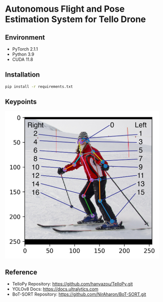 # Autonomous Flight and Pose Estimation System for Tello Drone
## Environment
* PyTorch 2.1.1
* Python 3.9
* CUDA 11.8

## Installation
```bash
pip install -r requirements.txt
```

## Keypoints
![skeleton_442619_flip_107_labelled.png](docs%2Fskeleton_442619_flip_107_labelled.png)
## Reference
* TelloPy Repository: https://github.com/hanyazou/TelloPy.git
* YOLOv8 Docs: https://docs.ultralytics.com
* BoT-SORT Repository: https://github.com/NirAharon/BoT-SORT.git